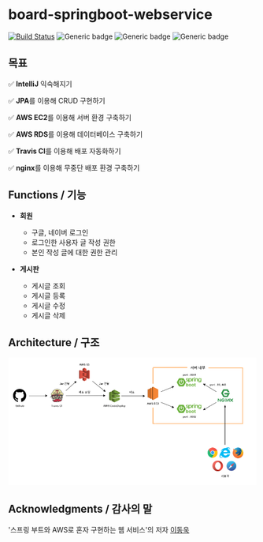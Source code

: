 # board-springboot-webservice

[![Build Status](https://travis-ci.org/suwon-city-boy/board-springboot-webservice.svg?branch=master)](https://travis-ci.org/suwon-city-boy/board-springboot-webservice)
![Generic badge](https://img.shields.io/badge/Java-8-blue.svg)
![Generic badge](https://img.shields.io/badge/Spring-2.1.x-green.svg)
![Generic badge](https://img.shields.io/badge/Gradle-4.x-brightgreen.svg)

목표
-----------
✅ **IntelliJ** 익숙해지기

✅ **JPA**를 이용해 CRUD 구현하기

✅ **AWS EC2**를 이용해 서버 환경 구축하기

✅ **AWS RDS**를 이용해 데이터베이스 구축하기

✅ **Travis CI**를 이용해 배포 자동화하기

✅ **nginx**를 이용해 무중단 배포 환경 구축하기  

Functions / 기능
-----------
- **회원**
  + 구글, 네이버 로그인
  + 로그인한 사용자 글 작성 권한
  + 본인 작성 글에 대한 권한 관리
  
- **게시판**
  + 게시글 조회
  + 게시글 등록
  + 게시글 수정
  + 게시글 삭제

Architecture / 구조
-----------
![](./img/architecture.png)

Acknowledgments / 감사의 말
-----------
'스프링 부트와 AWS로 혼자 구현하는 웹 서비스'의 저자 [이동욱](https://github.com/jojoldu)
